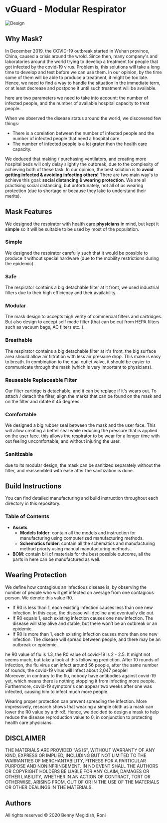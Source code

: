 # vGuard - Modular Respirator
![Design](https://raw.githubusercontent.com/hackorona/vGuard/master/assets/images/Respirator%20v10.jpg)

## Why Mask?

In December 2019, the COVID-19 outbreak started in Wuhan province, China, caused a crisis around the wrold.
Since then, many company's and laboratories around the world trying to develop a treatment for people that got infected by the covid-19 virus. Problem is, this solutions will take a long time to develop and test before we can use them. 
In our opinion, by the time some of them will be able to produce a treatment, it might be too late. 
Hence, we need to find a way to handle the situation in the immediate term, or at least decrease and postpone it until such treatment will be available.

here are two parameters we need to take into account: the number of infected people, and the number of available hospital capacity to treat people. 

When we observed the disease status around the world, we discovered few things:
- There is a corelation between the number of infected people and the number of infected people that need a hospital care.
- The number of infected people is a lot grater then the health care capacity.

We deduced that making / purchasing ventilators, and creating more hospital beds will only delay slightly the outbreak, due to the complexity of achieving both of these task. 
In our opinion, the best solution is to **avoid getting infected & avoiding infecting others!** 
There are two main way's to achieve this goal: **social distancing & wearing protection**. 
We are all practising social distancing, but unfortunately, not all of us wearing protection (due to shortage or because they lake to understand their merits).

## Mask Features

We designed the respirator with health care __physicians__ in mind, but kept it __simple__ so it will be suitable to be used by most of the population. 

### Simple
We designed the respirator carefully such that it would be possible to produce it without special hardware (due to the mobility restrictions during the epidemic).

### Safe
The respirator contains a big detachable filter at it front, we used industrial filters due to their high efficiency and their availability.

### Modular
The mask design to accepts high verity of commercial filters and cartridges.
But also design to accept self made filter (that can be cut from HEPA filters such as vacuum bags, AC filters etc..).

### Breathable
The respirator contains a big detachable filter at it's front, the big surface area should allow air filtration with less air pressure drop. This make is easy to breath. In combination to the dual outlet valve, it should be easier to communicate through the mask (which is very important to physicians).

### Reuseable Replaceable Filter
Our filter cartidge is detachable, and it can be replace if it's wears out.
To attach / detach the filter, align the marks that can be found on the  mask and on the filter and rotate it 45 degrees.

### Comfortable
We designed a big rubber seal between the mask and the user face. 
This will allow creating a better seal while reducing the pressure that is applied on the user face.
this allows the respirator to be wear for a longer time with out feeling uncomfortable, and without injuring the user.

### Sanitizable
due to its modular design, the mask can be sanitized separately without the filter, and reassembled with ease after the sanitization is done.

## Build Instructions

You can find detailed manufacturing and build instruction throughout each directory in this repository.

### Table of Contents
- **Assets**
  - **Models folder**: contain all the models and instruction for manufacturing using computerized manufacturing methods.
  - **Schematics folder**: contain all the schematics and manufacturing methud priorty using manual manufacturing methods.
- **BOM**: contain bill of materials for the best possible outcome, all the parts in here can be manufactured as well.

## Wearing Protection

We define how contagious an infectious disease is, by observing the number of people who will get infected on average from one contagious person. We denote this value R0.
- If R0 is less than 1, each existing infection causes less than one new infection. In this case, the disease will decline and eventually die out.
- If R0 equals 1, each existing infection causes one new infection. The disease will stay alive and stable, but there won’t be an outbreak or an epidemic.
- If R0 is more than 1, each existing infection causes more than one new infection. The disease will spread between people, and there may be an outbreak or epidemic.

he R0 value of flu is 1.3, the R0 value of covid-19 is 2 - 2.5. It might not seems much, but take a look at this following prediction. After 10 rounds of infection, the flu virus can infect around 56 people, after the same number of rounds, the covid-19 virus will infect about 2,047 people!  
Moreover, in contrary to the flu, nobody have antibodies against covid-19 yet, which means there is nothing stopping it from infecting more people. 
Furthermore, covid-19 symptom's can appear two weeks after one was infected, causing him to infect much more people. 

Wearing proper protection can prevent spreading the infection. More impressively, research shows that wearing a simple cloth as a mask can lower the R0 value by a third!. 
Hence, we decided to design a mask to help reduce the disease reproduction value to 0, in conjunction to protecting health care physicians.

## DISCLAIMER

THE MATERIALS ARE PROVIDED "AS IS", WITHOUT WARRANTY OF ANY KIND, EXPRESS OR
IMPLIED, INCLUDING BUT NOT LIMITED TO THE WARRANTIES OF MERCHANTABILITY,
FITNESS FOR A PARTICULAR PURPOSE AND NONINFRINGEMENT. IN NO EVENT SHALL THE
AUTHORS OR COPYRIGHT HOLDERS BE LIABLE FOR ANY CLAIM, DAMAGES OR OTHER
LIABILITY, WHETHER IN AN ACTION OF CONTRACT, TORT OR OTHERWISE, ARISING FROM,
OUT OF OR IN THE USE OF THE MATERIALS OR OTHER DEALINGS IN THE
MATERIALS.

## Authors
All rights reserved © 2020 Benny Megidish, Roni
